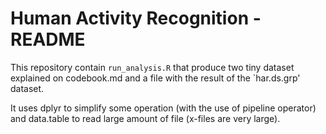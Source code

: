 # Human Activity Recognition - README
This repository contain `run_analysis.R` that produce two tiny dataset explained on codebook.md and a file with the result of the `har.ds.grp' dataset.

It uses dplyr to simplify some operation (with the use of pipeline operator) and data.table to read large amount of file (x-files are very large).